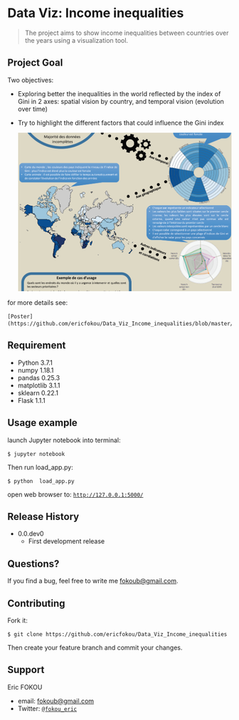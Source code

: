 

# Data Viz: Income inequalities

> The project aims to show income inequalities between countries over the years using a visualization tool.

## Project Goal

Two objectives:

- Exploring better the inequalities in the world reflected by the index of
Gini in 2 axes: spatial vision by country, and temporal vision (evolution over time)

- Try to highlight the different factors that could influence the Gini index


    <img src="https://github.com/ericfokou/Data_Viz_Income_inequalities/blob/master/Capture.PNG">
    
for more details see:

    [Poster](https://github.com/ericfokou/Data_Viz_Income_inequalities/blob/master/poster.pdf)


## Requirement

- Python 3.7.1
- numpy 1.18.1
- pandas 0.25.3
- matplotlib 3.1.1
- sklearn 0.22.1
- Flask 1.1.1


## Usage example

launch Jupyter notebook into terminal:

    $ jupyter notebook

Then run load_app.py:

    $ python  load_app.py
    
open web browser to:  <a href="http://127.0.0.1:5000/" target="_blank">`http://127.0.0.1:5000/`</a>

## Release History

* 0.0.dev0
    * First development  release 

## Questions?

If you find a bug, feel free to write me [fokoub@gmail.com](mailto:fokoub@gmail.com).

## Contributing

Fork it:

	$ git clone https://github.com/ericfokou/Data_Viz_Income_inequalities

Then create your feature branch and commit your changes.

## Support

Eric FOKOU 

- email: [fokoub@gmail.com](mailto:fokoub@gmail.com)
- Twitter: <a href="http://twitter.com/fokou_eric" target="_blank">`@fokou_eric`</a>



